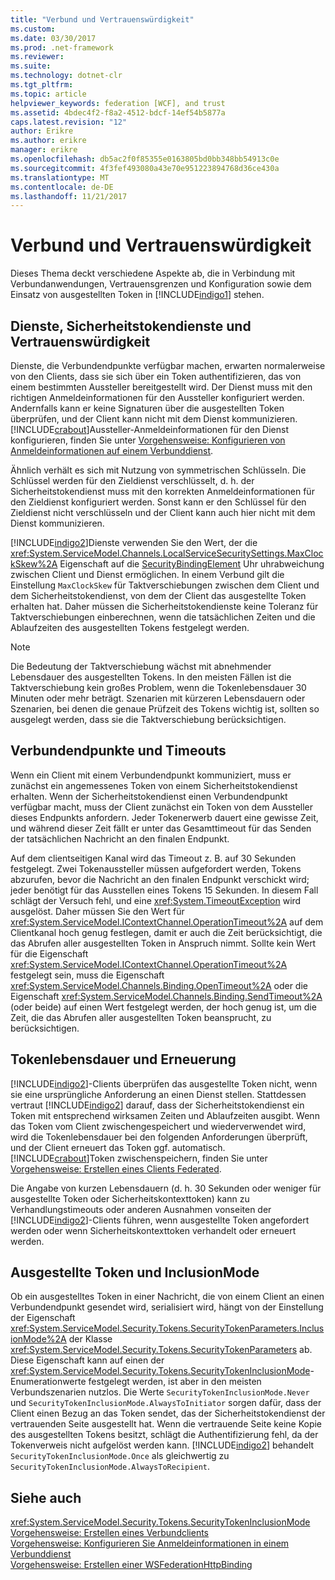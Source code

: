 ```yaml
---
title: "Verbund und Vertrauenswürdigkeit"
ms.custom: 
ms.date: 03/30/2017
ms.prod: .net-framework
ms.reviewer: 
ms.suite: 
ms.technology: dotnet-clr
ms.tgt_pltfrm: 
ms.topic: article
helpviewer_keywords: federation [WCF], and trust
ms.assetid: 4bdec4f2-f8a2-4512-bdcf-14ef54b5877a
caps.latest.revision: "12"
author: Erikre
ms.author: erikre
manager: erikre
ms.openlocfilehash: db5ac2f0f85355e0163805bd0bb348bb54913c0e
ms.sourcegitcommit: 4f3fef493080a43e70e951223894768d36ce430a
ms.translationtype: MT
ms.contentlocale: de-DE
ms.lasthandoff: 11/21/2017
---
```

# <a name="federation-and-trust"></a>Verbund und Vertrauenswürdigkeit
Dieses Thema deckt verschiedene Aspekte ab, die in Verbindung mit Verbundanwendungen, Vertrauensgrenzen und Konfiguration sowie dem Einsatz von ausgestellten Token in [!INCLUDE[indigo1](../../../../includes/indigo1-md.md)] stehen.  
  
## <a name="services-security-token-services-and-trust"></a>Dienste, Sicherheitstokendienste und Vertrauenswürdigkeit  
 Dienste, die Verbundendpunkte verfügbar machen, erwarten normalerweise von den Clients, dass sie sich über ein Token authentifizieren, das von einem bestimmten Aussteller bereitgestellt wird. Der Dienst muss mit den richtigen Anmeldeinformationen für den Aussteller konfiguriert werden. Andernfalls kann er keine Signaturen über die ausgestellten Token überprüfen, und der Client kann nicht mit dem Dienst kommunizieren. [!INCLUDE[crabout](../../../../includes/crabout-md.md)]Aussteller-Anmeldeinformationen für den Dienst konfigurieren, finden Sie unter [Vorgehensweise: Konfigurieren von Anmeldeinformationen auf einem Verbunddienst](../../../../docs/framework/wcf/feature-details/how-to-configure-credentials-on-a-federation-service.md).  
  
 Ähnlich verhält es sich mit Nutzung von symmetrischen Schlüsseln. Die Schlüssel werden für den Zieldienst verschlüsselt, d. h. der Sicherheitstokendienst muss mit den korrekten Anmeldeinformationen für den Zieldienst konfiguriert werden. Sonst kann er den Schlüssel für den Zieldienst nicht verschlüsseln und der Client kann auch hier nicht mit dem Dienst kommunizieren.  
  
 [!INCLUDE[indigo2](../../../../includes/indigo2-md.md)]Dienste verwenden Sie den Wert, der die <xref:System.ServiceModel.Channels.LocalServiceSecuritySettings.MaxClockSkew%2A> Eigenschaft auf die [SecurityBindingElement](../../../../docs/framework/wcf/diagnostics/wmi/securitybindingelement.md) Uhr uhrabweichung zwischen Client und Dienst ermöglichen. In einem Verbund gilt die Einstellung `MaxClockSkew` für Taktverschiebungen zwischen dem Client und dem Sicherheitstokendienst, von dem der Client das ausgestellte Token erhalten hat. Daher müssen die Sicherheitstokendienste keine Toleranz für Taktverschiebungen einberechnen, wenn die tatsächlichen Zeiten und die Ablaufzeiten des ausgestellten Tokens festgelegt werden.  
  
> [!NOTE]
>  Die Bedeutung der Taktverschiebung wächst mit abnehmender Lebensdauer des ausgestellten Tokens. In den meisten Fällen ist die Taktverschiebung kein großes Problem, wenn die Tokenlebensdauer 30 Minuten oder mehr beträgt. Szenarien mit kürzeren Lebensdauern oder Szenarien, bei denen die genaue Prüfzeit des Tokens wichtig ist, sollten so ausgelegt werden, dass sie die Taktverschiebung berücksichtigen.  
  
## <a name="federated-endpoints-and-time-outs"></a>Verbundendpunkte und Timeouts  
 Wenn ein Client mit einem Verbundendpunkt kommuniziert, muss er zunächst ein angemessenes Token von einem Sicherheitstokendienst erhalten. Wenn der Sicherheitstokendienst einen Verbundendpunkt verfügbar macht, muss der Client zunächst ein Token von dem Aussteller dieses Endpunkts anfordern. Jeder Tokenerwerb dauert eine gewisse Zeit, und während dieser Zeit fällt er unter das Gesamttimeout für das Senden der tatsächlichen Nachricht an den finalen Endpunkt.  
  
 Auf dem clientseitigen Kanal wird das Timeout z. B. auf 30 Sekunden festgelegt. Zwei Tokenaussteller müssen aufgefordert werden, Tokens abzurufen, bevor die Nachricht an den finalen Endpunkt verschickt wird; jeder benötigt für das Ausstellen eines Tokens 15 Sekunden. In diesem Fall schlägt der Versuch fehl, und eine <xref:System.TimeoutException> wird ausgelöst. Daher müssen Sie den Wert für <xref:System.ServiceModel.IContextChannel.OperationTimeout%2A> auf dem Clientkanal hoch genug festlegen, damit er auch die Zeit berücksichtigt, die das Abrufen aller ausgestellten Token in Anspruch nimmt. Sollte kein Wert für die Eigenschaft <xref:System.ServiceModel.IContextChannel.OperationTimeout%2A> festgelegt sein, muss die Eigenschaft <xref:System.ServiceModel.Channels.Binding.OpenTimeout%2A> oder die Eigenschaft <xref:System.ServiceModel.Channels.Binding.SendTimeout%2A> (oder beide) auf einen Wert festgelegt werden, der hoch genug ist, um die Zeit, die das Abrufen aller ausgestellten Token beansprucht, zu berücksichtigen.  
  
## <a name="token-lifetime-and-renewal"></a>Tokenlebensdauer und Erneuerung  
 [!INCLUDE[indigo2](../../../../includes/indigo2-md.md)]-Clients überprüfen das ausgestellte Token nicht, wenn sie eine ursprüngliche Anforderung an einen Dienst stellen.  Stattdessen vertraut [!INCLUDE[indigo2](../../../../includes/indigo2-md.md)] darauf, dass der Sicherheitstokendienst ein Token mit entsprechend wirksamen Zeiten und Ablaufzeiten ausgibt. Wenn das Token vom Client zwischengespeichert und wiederverwendet wird, wird die Tokenlebensdauer bei den folgenden Anforderungen überprüft, und der Client erneuert das Token ggf. automatisch. [!INCLUDE[crabout](../../../../includes/crabout-md.md)]Token zwischenspeichern, finden Sie unter [Vorgehensweise: Erstellen eines Clients Federated](../../../../docs/framework/wcf/feature-details/how-to-create-a-federated-client.md).  
  
 Die Angabe von kurzen Lebensdauern (d. h. 30 Sekunden oder weniger für ausgestellte Token oder Sicherheitskontexttoken) kann zu Verhandlungstimeouts oder anderen Ausnahmen vonseiten der [!INCLUDE[indigo2](../../../../includes/indigo2-md.md)]-Clients führen, wenn ausgestellte Token angefordert werden oder wenn Sicherheitskontexttoken verhandelt oder erneuert werden.  
  
## <a name="issued-tokens-and-inclusionmode"></a>Ausgestellte Token und InclusionMode  
 Ob ein ausgestelltes Token in einer Nachricht, die von einem Client an einen Verbundendpunkt gesendet wird, serialisiert wird, hängt von der Einstellung der Eigenschaft <xref:System.ServiceModel.Security.Tokens.SecurityTokenParameters.InclusionMode%2A> der Klasse <xref:System.ServiceModel.Security.Tokens.SecurityTokenParameters> ab. Diese Eigenschaft kann auf einen der <xref:System.ServiceModel.Security.Tokens.SecurityTokenInclusionMode>-Enumerationwerte festgelegt werden, ist aber in den meisten Verbundszenarien nutzlos. Die Werte `SecurityTokenInclusionMode.Never` und `SecurityTokenInclusionMode.AlwaysToInitiator` sorgen dafür, dass der Client einen Bezug an das Token sendet, das der Sicherheitstokendienst der vertrauenden Seite ausgestellt hat. Wenn die vertrauende Seite keine Kopie des ausgestellten Tokens besitzt, schlägt die Authentifizierung fehl, da der Tokenverweis nicht aufgelöst werden kann. [!INCLUDE[indigo2](../../../../includes/indigo2-md.md)] behandelt `SecurityTokenInclusionMode.Once` als gleichwertig zu `SecurityTokenInclusionMode.AlwaysToRecipient`.  
  
## <a name="see-also"></a>Siehe auch  
 <xref:System.ServiceModel.Security.Tokens.SecurityTokenInclusionMode>  
 [Vorgehensweise: Erstellen eines Verbundclients](../../../../docs/framework/wcf/feature-details/how-to-create-a-federated-client.md)  
 [Vorgehensweise: Konfigurieren Sie Anmeldeinformationen in einem Verbunddienst](../../../../docs/framework/wcf/feature-details/how-to-configure-credentials-on-a-federation-service.md)  
 [Vorgehensweise: Erstellen einer WSFederationHttpBinding](../../../../docs/framework/wcf/feature-details/how-to-create-a-wsfederationhttpbinding.md)
